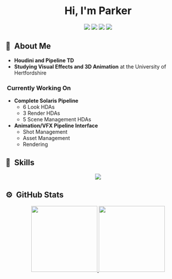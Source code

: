 <h1 align="center">Hi, I'm Parker </h1>

<p>
<div align="center">
  <img src="https://img.shields.io/badge/-Houdini-FF4713?style=for-the-badge&logo=houdini&logoColor=FF4713&labelColor=282828">
  <img src="https://img.shields.io/badge/-Python-3776AB?style=for-the-badge&logo=python&logoColor=3776AB&labelColor=282828">
  <img src="https://img.shields.io/badge/-Rocky-10B981?style=for-the-badge&logo=rockylinux&logoColor=10B981&labelColor=282828">
  <img src="https://img.shields.io/badge/-Arch-1793D1?style=for-the-badge&logo=archlinux&logoColor=1793D1&labelColor=282828">

</div>
</p>

## 🎥 &nbsp;About Me

* **Houdini and Pipeline TD**
* **Studying Visual Effects and 3D Animation** at the University of Hertfordshire

### &nbsp;Currently Working On
* **Complete Solaris Pipeline**
  * 6 Look HDAs
  * 3 Render HDAs
  * 5 Scene Management HDAs  
* **Animation/VFX Pipeline Interface**
  * Shot Management
  * Asset Management
  * Rendering

## 🔧 &nbsp;Skills
<p align="center">
  <a href="https://skillicons.dev">
    <img src="https://skillicons.dev/icons?i=python,linux,java,lua,bash,vim,git,docker,github,md&perline=14" />
  </a>
</p>

## ⚙️ &nbsp;GitHub Stats
<p align="center">
<a href="https://github.com/bluejamm">
  <img height="180em" src="https://github-readme-stats.vercel.app/api/top-langs/?username=bluejamm&theme=tokyonight&show_icons=true&hide_border=true&layout=compact"/>
  <img height="180em" src="https://github-readme-streak-stats.herokuapp.com/?user=bluejamm&theme=tokyonight&hide_border=true"/>
</a>
</p>

<!--
**bluejamm/bluejamm** is a ✨ _special_ ✨ repository because its `README.md` (this file) appears on your GitHub profile.

Here are some ideas to get you started:

- 🔭 I’m currently working on ...
- 🌱 I’m currently learning ...
- 👯 I’m looking to collaborate on ...
- 🤔 I’m looking for help with ...
- 💬 Ask me about ...
- 📫 How to reach me: ...
- 😄 Pronouns: ...
- ⚡ Fun fact: ...
-->
